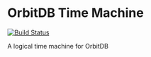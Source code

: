 # OrbitDB Time Machine

[![Build Status](https://travis-ci.com/justincqz/orbitdb-time-machine.svg?branch=master)](https://travis-ci.com/justincqz/orbitdb-time-machine)

A logical time machine for OrbitDB
